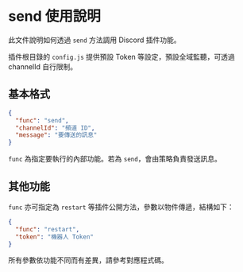 # send 使用說明

此文件說明如何透過 `send` 方法調用 Discord 插件功能。

插件根目錄的 `config.js` 提供預設 Token 等設定，預設全域監聽，可透過 channelId 自行限制。

## 基本格式
```json
{
  "func": "send",
  "channelId": "頻道 ID",
  "message": "要傳送的訊息"
}
```
`func` 為指定要執行的內部功能。若為 `send`，會由策略負責發送訊息。

## 其他功能
`func` 亦可指定為 `restart` 等插件公開方法，參數以物件傳遞，結構如下：
```json
{
  "func": "restart",
  "token": "機器人 Token"
}
```

所有參數依功能不同而有差異，請參考對應程式碼。
